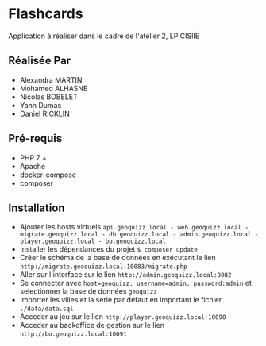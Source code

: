 # Flashcards

Application à réaliser dans le cadre de l'atelier 2, LP CISIIE


## Réalisée Par

- Alexandra MARTIN
- Mohamed ALHASNE
- Nicolas BOBELET
- Yann Dumas
- Daniel RICKLIN

## Pré-requis

- PHP 7 +
- Apache
- docker-compose
- composer

## Installation

- Ajouter les hosts virtuels `api.geoquizz.local - web.geoquizz.local - migrate.geoquizz.local - db.geoquizz.local - admin.geoquizz.local - player.geoquizz.local - bo.geoquizz.local`
- Installer les dépendances du projet `$ composer update`
- Créer le schéma de la base de données en exécutant le lien `http://migrate.geoquizz.local:10083/migrate.php`
- Aller sur l'interface sur le lien `http://admin.geoquizz.local:8082`
- Se connecter avec `host=geoquizz, username=admin, password:admin` et selectionner la base de données `geoquizz`
- Importer les villes et la série par défaut en important le fichier `./data/data.sql`
- Acceder au jeu sur le lien `http://player.geoquizz.local:10090`
- Acceder au backoffice de gestion sur le lien `http://bo.geoquizz.local:10091`
